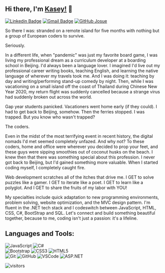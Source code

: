 ## Hi there, I'm [Kasey!](https://kaseywahl.io) 👋

[![Linkedin Badge](https://img.shields.io/badge/-kaseywahl-blue?style=flat-square&logo=Linkedin&logoColor=white&link=https://www.linkedin.com/in/kasey-wahl-24073084//)](https://www.linkedin.com/in/josuecedeno/)
[![Gmail Badge](https://img.shields.io/badge/-wahl.kasey@gmail.com-c14438?style=flat-square&logo=Gmail&logoColor=white&link=mailto:wahl.kasey@gmail.com)](mailto:wahl.kasey@gmail.com) [![GitHub Josue](https://img.shields.io/github/followers/piaomu?label=follow&style=social)](https://github.com/piaomu)


So there I was: stranded on a remote island for five months with nothing but a group of European coders to survive.

Seriously.

In a different life, when "pandemic" was just my favorite board game, I was living my professional dream as a curriculum developer at a boarding school in Beijing. I'd always been a language lover. I imagined I'd live out my professional career writing books, teaching English, and learning the native language of wherever my travels took me. And I was doing it: teaching by day and writing/performing stand-up comedy by night. Then, while I was vacationing on a small island off the coast of Thailand during Chinese New Year 2020, my return flight was suddenly cancelled because a strange virus had suddenly broken out across the world.

Gap year students panicked. Vacationers went home early (if they could). I had to get back to Beijing, somehow. Then the ferries stopped. I was trapped. But you know who wasn't trapped?

The coders.

Even in the midst of the most terrifying event in recent history, the digital nomads I'd met seemed completely unfazed. And why not? To these coders, home and office were wherever you decided to prop your feet, and these guys were sipping smoothies out of coconut husks on the beach. I knew then that there was something special about this profession. I never got back to Beijing, but I'd gained something more valuable. When I started coding myself, I completely caught fire.

Web development scratches all of the itches that drive me. I GET to solve puzzles like a gamer. I GET to iterate like a poet. I GET to learn like a polyglot. And I GET to share the fruits of my labor with YOU!

My specialties include quick adaptation to new programming environments, problem solving, website optimization, and the MVC design pattern. I'm fluent in the .NET tech stack and I codeswitch between JavaScript, HTML, CSS, C#, BootStrap and SQL. Let's connect and build something beautiful together, because to me, coding isn't just a passion: it's a lifeline.


## Languages and Tools:
  ![JavaScript](https://img.shields.io/badge/-JavaScript-black?style=flat-square&logo=javascript)
  ![C#](https://img.shields.io/badge/-C%23-007ACC?style=flat-square&logo=c-sharp)
<br>
  ![Bootstrap](https://img.shields.io/badge/-Bootstrap-563D7C?style=flat-square&logo=bootstrap)
  ![CSS3](https://img.shields.io/badge/-CSS3-1572B6?style=flat-square&logo=css3)
  ![HTML5](https://img.shields.io/badge/-HTML5-E34F26?style=flat-square&logo=html5&logoColor=white)
<br>
  ![Git](https://img.shields.io/badge/-Git-black?style=flat-square&logo=git)
  ![GitHub](https://img.shields.io/badge/-GitHub-181717?style=flat-square&logo=github)
  ![VSCode](https://img.shields.io/badge/-VS_Code-007ACC?style=flat-square&logo=visual-studio-code)
  ![ASP.NET](https://img.shields.io/badge/ASP.NET%20-5C2D91.svg?&style=flat-square&logo=.net&logoColor=white)

![visitors](https://komarev.com/ghpvc/?username=piaomu&color=brightgreen)
<!---
Piaomu/Piaomu is a ✨ special ✨ repository because its `README.md` (this file) appears on your GitHub profile.
You can click the Preview link to take a look at your changes.
--->
